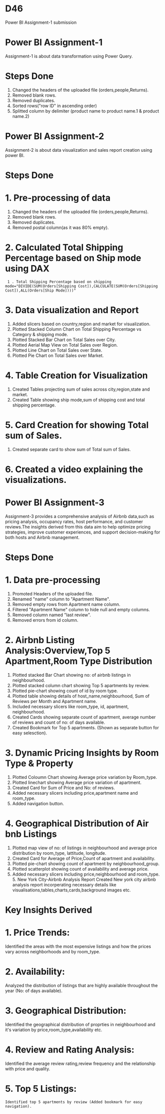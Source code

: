 # D46
Power BI Assignment-1 submission

# Power BI Assignment-1
Assignment-1 is about data transformation using Power Query.

# Steps Done
1. Changed the headers of the uploaded file (orders,people,Returns).
2. Removed blank rows.
3. Removed duplicates.
4. Sorted rows("row ID" in ascending order)
5. Splitted column by delimiter (product name to  product name.1 & product name.2)
   
# Power BI Assignment-2
Assignment-2 is about data visualization and sales report creation using power BI. 
# Steps Done
  # 1. Pre-processing of data
1. Changed the headers of the uploaded file (orders,people,Returns).
2. Removed blank rows.
3. Removed duplicates.
4. Removed postal column(as it was 80% empty).
  # 2. Calculated Total Shipping Percentage based on Ship mode using DAX
     1 . Total Shipping Percentage based on shipping mode="DIVIDE(SUM(Orders[Shipping Cost]),CALCULATE(SUM(Orders[Shipping Cost]),ALL(Orders[Ship Mode])))"
  # 3. Data visualization and Report 
 1. Added slicers based on country,region and market for visualization.
 2. Plotted Stacked Column Chart on Total Shipping Percentage vs Category & shipping mode.
 3. Plotted Stacked Bar Chart on Total Sales over City.
 4. Plotted Aerial Map View on Total Sales over Region.
 5. Plotted Line Chart on Total Sales over State.
 6. Plotted Pie Chart on Total Sales over Market.
  # 4. Table Creation for Visualization  
1. Created Tables projecting sum of sales across city,region,state and market.   
2. Created Table showing ship mode,sum of shipping cost and total shipping percentage.
  # 5. Card Creation for showing Total sum of Sales.
1. Created separate card to show sum of Total sum of Sales.
  # 6. Created a video explaining the visualizations.   

# Power BI Assignment-3
Assignment-3 provides a comprehensive analysis of Airbnb data,such as pricing analysis, occupancy rates, host performance, and customer reviews.The insights derived from this data aim to help optimize pricing strategies, improve customer experiences, and support decision-making for both hosts and Airbnb management.
# Steps Done
# 1. Data pre-processing
1. Promoted Headers of the uploaded file.
2. Renamed "name" column to "Apartment Name".
3. Removed empty rows from Apartment name column.
4. Filtered "Apartment Name" column to hide null and empty columns.
5. Removed column named "last review".
6. Removed errors from id column.
# 2. Airbnb Listing Analysis:Overview,Top 5 Apartment,Room Type Distribution
1. Plotted stacked Bar Chart showing no: of airbnb listings in neighbourhood.
2. Plotted stacked column chart showing Top 5 apartments by review.
3. Plotted pie-chart showing count of id by room type.
4. Plotted table showing details of host_name,neighbourhood, Sum of Reviews per Month and Apartment name.
5. Included necessary slicers like room_type, id, apartment, neighbourhood.
6. Created Cards showing separate count of apartment, average number of reviews and count of no: of days available.
7. Created Bookmark for Top 5 apartments. (Shown as separate button for easy selesction).
# 3.  Dynamic Pricing Insights by Room Type & Property
1. Plotted Coloumn Chart showing Average price variation by Room_type.
2. Plotted linechart showing Average price variation of apartment.
3. Created Card for Sum of Price and No: of reviews.
4. Added necessary slicers including price,apartment name and room_type.
5. Added navigation button.
# 4.  Geographical Distribution of Air bnb Listings
1. Plotted map view of no: of listings in neighbourhood and average price distribution by room_type, lattitude, longitude.
2. Created Card for Average of Price,Count of apartment and availability.
3. Plotted pie-chart showing count of apartment by neighbourhood_group.
4. Plotted scatterplot showing count of availability and average price.
5.  Added necessary slicers including price,neighbourhood and room_type.
     5. New York City-Airbnb Analysis Report
Created New york city airbnb analysis report incorperating necessary details like visualisations,tables,charts,cards,background images etc.

   # Key Insights Derived
 # 1. Price Trends:
   Identified the areas with the most expensive listings and how the prices vary across neighborhoods and by room_type.
 # 2. Availability:
   Analyzed the distribution of listings that are highly available throughout the year (No: of days available).
 # 3. Geographical Distribution:
   Identified the geographical distribution of proprties in neighbourhood and it's variation by price,room_type,availability etc.
 # 4. Review and Rating Analysis:
   Identified the average review rating,review frequency and the relationship with price and quality.
 # 5. Top 5 Listings:
    Identified top 5 apartments by review (Added bookmark for easy navigation).

  

